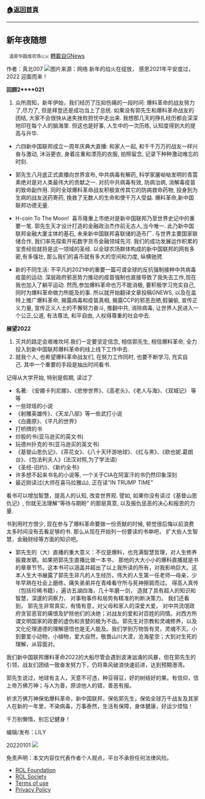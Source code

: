 ###  [:house:返回首頁](https://github.com/ourhimalayas/txt)
---


## 新年夜随想
` 温哥华圆成农场🇨🇦` [轉載自GNews](https://gnews.org/zh-hans/1812967/)

作者：真北007
![](https://assets.gnews.org/wp-content/uploads/2022/01/WhatsApp-Image-2021-12-31-at-10.46.16-PM.jpeg)图片来源：网络
新年的焰火在绽放， 感恩2021年平安度过，2022 迎面而来！

**回顾2****021**

1. 众所周知，新年伊始，我们经历了压抑伤痛的一段时间: 爆料革命的战友努力了,尽力了, 但是拜登还是成功当上了总统. 如果没有郭先生和爆料革命战友的团结, 大家不会很快从迷失挫败担忧中走出来. 我想那几天的挣扎经历都会深深地印在每个人的脑海里. 但这也是好事, 人生中的一次历练, 认知度得到大的提高与升华.


- 六四新中国联邦成立一周年庆典大直播: 和家人一起, 和千千万万的战友一样兴奋与激动, 沐浴更衣, 身着庄重和漂亮的衣服, 拍照留念, 记录下种种激动难忘的时刻.


- 郭先生八月底正式直播向世界宣布, 中共病毒有解药, 科学家屠呦呦发明的青蒿素绝对是对人类最伟大的贡献之一. 对抗中共病毒有效, 防病治病, 消解毒疫苗的致命副作用. 同时全球爆料革命战友积极宣传其它的防病救命药物, 投身到为生病的战友送药寄药, 挽救了无数人的生命和使千万人受益. 爆料革命,新中国联邦功德无量.


- H-coin To The Moon!  喜币隆重上市绝对是新中国联邦乃至世界史记中的重要一笔. 郭先生天才设计打造的金融政治杰作前无古人,当今唯一. 此乃新中国联邦金融大厦主体的基石, 未来新中国联邦喜联储的造币厂. 与世界主要国家联储合作, 我们率先探索开拓数字货币金融领域先河. 我们的成功发展运作积累的宝贵经验就将是这一领域的圣经. 以全球农场群体构成的新中国联邦的网有多密,有多强壮, 那么我们的喜币就有多大的空间和力度, 纵横驰骋.


- 新的不同生活: 不平凡的2021中的重要一篇可谓全球的反抗强制接种中共病毒疫苗的运动. 深层政府邪恶势力推动的疫苗强制也直接导致了我失去工作,现在我也加入了躺平运动. 然而,参加爆料革命也万不能消极, 要积极学习充实自己,同时为爆料革命做力所能及的事. 所以就开始翻译文章投稿GNEWS, 以及在盖特上推广爆料革命, 揭露病毒和疫苗真相, 揭露CCP的邪恶丑陋,假骗偷, 宣传正义力量, 宣传正义人士的不懈努力奋斗, 推翻中共, 消除病毒, 让世界人民进入一个公正,公道, 有法尊法, 和平自由, 人权得尊重的社会中去.


**展望2022**

1. 灭共的路定会艰难坎坷.我们一定要坚定信念, 相信郭先生, 相信爆料革命, 全力投入到新中国联邦爆料革命的线上线下工作中去.
2. 就我个人, 也希望爆料革命战友们, 在努力工作同时, 也要不断学习, 充实自己. 其中一个重要的手段是抽出时间看书.


记得从大学开始, 特别是假期, 读过了

- 名著: 《安娜卡列尼娜》、《悲惨世界》、《高老头》、《老人与海》、《双城记》 等等
- 一些琼瑶的小说
- 《射雕英雄传》、《天龙八部》等一些武打小说
- 《白鹿原》、《平凡的世界》
- 打桥牌的书
- 炒股的书(亚马逊买的英文书)
- 玩德州扑克的书(亚马逊买的英文书)
- 《基督山恩仇记》、《茶花女》、《八十天环游地球》、《红与黑》、《欧也妮.葛朗台》、《包法利夫人》(法汉对照,为了学法语)
- 《圣经-旧约》、《新约全书》
- 许多想不起来书名的小说等, 一个关于CIA在阿富汗的书仍然印象深刻
- 最近刚读过(大师在喜马拉雅山), 正在读”IN TRUMP TIME”


看书可以增加智慧，提高人的认知, 改变世界观. 譬如, 如果你没有读过《基督山恩仇记》, 你就无法理解”等待与期盼” 的那层真意, 以及报仇惩恶的决心和报恩的力量.

书到用时方恨少, 现在参与了爆料革命要做一份贡献的时候, 顿觉很后悔以前浪费太多时间没有去看足够的书. 那么从现在开始列一份要读的书单吧， 扩大些人生智慧，金融财经等方面的知识吧。

- 郭先生的（大）直播的重大意义：不仅是爆料，也充满智慧哲理，对人生修养振聋发聩。如果把郭先生直播比做一本书， 那他的大大小小的爆料直播就是书的章章节节。这本书可以涵盖并超出了以上我所读的所有，对我影响巨大。这本人生大书展露了郭先生非凡的人生经历，伟大的人生第一任老师—母亲，少年早熟在社会上磨练，痛失弟弟并在青峰看守所与死神擦肩而过。 得高人真传（包括珍稀书籍），遍访五湖四海，几十年磨一剑， 造就了具有超人的知识和智慧，深邃的洞察力， 对事物事件和局势有精准的判断决策力。 我们还看到， 郭先生非常真实，有情有意，对父母和家人的深爱大爱， 对中共流氓政府贪官恶官的痛恨及铲除他们的决绝；对战友的爱和对百姓的同情。对西方所谓文明国家的政要的虚伪和贪婪的极为不齿。郭先生对宗教和灵魂修养，以及文化伦理道德的理解感悟也是无人能及。我们学到万物皆有灵，灵魂不灭。小到要爱小动物，小植物，爱大自然，敬畏山川大漠，沧海星空；大到对生死的理解，从容面对。


我们新中国联邦爆料革命2022的大船尽管会遇到波涛汹涌的风暴，但在郭先生的引领，战友们团结一致奋发努力下，仍将乘风破浪快速前进，达到预期港湾。

郭先生说过，地球有主人，天意不可违，种豆得豆，好的树结好的果。有信仰，信上帝万佛万神；与人为善，原谅他人的错，善恶有报。

祈求万佛万神保佑爆料革命，新中国联邦，保佑郭先生，保佑全球万千战友及其家人在新的一年里，不染病毒，万事泰然，生活有保障，身体健康，好运少烦恼！

千万别懒惰，别忘记健身！

编辑/发布：LILY

20220101
![](https://assets.gnews.org/wp-content/uploads/2021/11/農場文宣-3.jpg)
 

免责声明：本文内容仅代表作者个人观点，平台不承担任何法律风险。

- [ROL Foundation](https://rolfoundation.org/)
- [ROL Society](https://rolsociety.org/)
- [Terms of use](https://gnews.org/terms-of-use-3/)
- [Privacy Policy](https://gnews.org/privacy-policy/)
